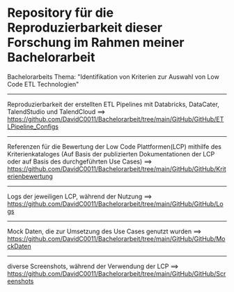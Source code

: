 # Repository für die Reproduzierbarkeit dieser Forschung im Rahmen meiner Bachelorarbeit 
Bachelorarbeits Thema: "Identifikation von Kriterien zur Auswahl von Low Code ETL Technologien"


------------------------------------------------------------------------------------------------------
Reproduzierbarkeit der erstellten ETL Pipelines mit Databricks, DataCater, TalendStudio und TalendCloud
  ==> https://github.com/DavidC0011/Bachelorarbeit/tree/main/GitHub/GitHub/ETLPipeline_Configs
  
------------------------------------------------------------------------------------------------------
Referenzen für die Bewertung der Low Code Plattformen(LCP) mithilfe des Kriterienkataloges 
  (Auf Basis der publizierten Dokumentationen der LCP oder auf Basis des durchgeführten Use Cases)
  ==> https://github.com/DavidC0011/Bachelorarbeit/tree/main/GitHub/GitHub/Kriterienbewertung
  
------------------------------------------------------------------------------------------------------
Logs der jeweiligen LCP, während der Nutzung 
  ==> https://github.com/DavidC0011/Bachelorarbeit/tree/main/GitHub/GitHub/Logs
  
------------------------------------------------------------------------------------------------------
Mock Daten, die zur Umsetzung des Use Cases genutzt wurden
  ==> https://github.com/DavidC0011/Bachelorarbeit/tree/main/GitHub/GitHub/MockDaten

------------------------------------------------------------------------------------------------------
diverse Screenshots, während der Verwendung der LCP
  ==> https://github.com/DavidC0011/Bachelorarbeit/tree/main/GitHub/GitHub/Screenshots
  

